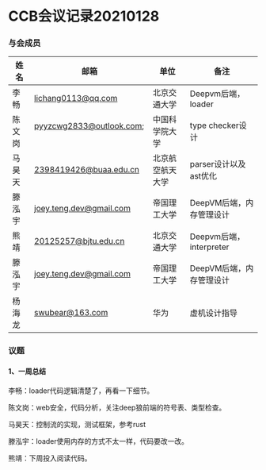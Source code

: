 # CCB会议记录20210128

### 与会成员

| 姓名   | 邮箱                                                      | 单位             | 备注                     |
| ------ | --------------------------------------------------------- | ---------------- | ------------------------ |
| 李畅   | lichang0113@qq.com                                        | 北京交通大学     | Deepvm后端，loader       |
| 陈文岗 | pyyzcwg2833@outlook.com; ‎                                 | 中国科学院大学   | type checker设计         |
| 马昊天 | 2398419426@buaa.edu.cn                                    | 北京航空航天大学 | parser设计以及ast优化    |
| 滕泓宇 | [joey.teng.dev@gmail.com](mailto:joey.teng.dev@gmail.com) | 帝国理工大学     | DeepVM后端，内存管理设计 |
| 熊靖   | 20125257@bjtu.edu.cn                                      | 北京交通大学     | Deepvm后端，interpreter  |
| 滕泓宇 | joey.teng.dev@gmail.com                                   | 帝国理工大学     | DeepVM后端，内存管理设计 |
| 杨海龙 | [swubear@163.com](mailto:swubear@163.com)                 | 华为             | 虚机设计指导             |

### 议题

#### 1、一周总结

李畅：loader代码逻辑清楚了，再看一下细节。

陈文岗：web安全，代码分析，关注deep狼前端的符号表、类型检查。

马昊天：控制流的实现，测试框架，参考rust

滕泓宇：loader使用内存的方式不太一样，代码要改一改。

熊靖：下周投入阅读代码。